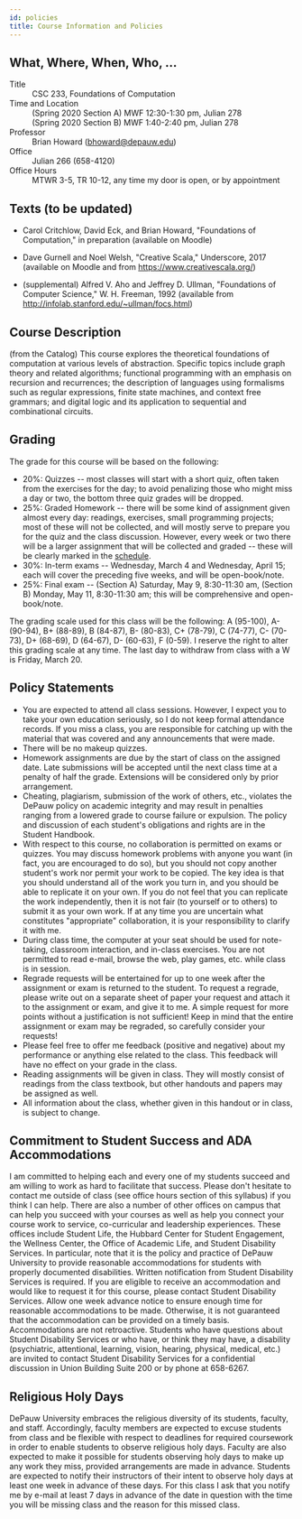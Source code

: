 ```yaml
---
id: policies
title: Course Information and Policies
---
```


## What, Where, When, Who, ...

<dl>
<dt>Title</dt>
<dd>CSC 233, Foundations of Computation</dd>

<dt>Time and Location</dt>
<dd>(Spring 2020 Section A) MWF 12:30-1:30 pm, Julian 278</dd>
<dd>(Spring 2020 Section B) MWF 1:40-2:40 pm, Julian 278</dd>

<dt>Professor</dt>
<dd>Brian Howard (<a href="mailto:bhoward@depauw.edu">bhoward@depauw.edu</a>)</dd>

<dt>Office</dt>
<dd>Julian 266 (658-4120)</dd>

<dt>Office Hours</dt>
<dd>MTWR 3-5, TR 10-12, any time my door is open, or by appointment</dd>
</dl>

## Texts (to be updated)

* Carol Critchlow, David Eck, and Brian Howard, "Foundations of Computation," in preparation (available on Moodle)

* Dave Gurnell and Noel Welsh, "Creative Scala," Underscore, 2017 (available on Moodle and from https://www.creativescala.org/)

* (supplemental) Alfred V. Aho and Jeffrey D. Ullman, "Foundations of Computer Science," W. H. Freeman, 1992 (available from http://infolab.stanford.edu/~ullman/focs.html)

## Course Description

(from the Catalog) This course explores the theoretical foundations of computation at various levels of abstraction. Specific topics include graph theory and related algorithms; functional programming with an emphasis on recursion and recurrences; the description of languages using formalisms such as regular expressions, finite state machines, and context free grammars; and digital logic and its application to sequential and combinational circuits.

## Grading

The grade for this course will be based on the following:

* 20%: Quizzes -- most classes will start with a short quiz, often taken from the exercises for the day; to avoid penalizing those who might miss a day or two, the bottom three quiz grades will be dropped.
* 25%: Graded Homework -- there will be some kind of assignment given almost every day: readings, exercises, small programming projects; most of these will not be collected, and will mostly serve to prepare you for the quiz and the class discussion. However, every week or two there will be a larger assignment that will be collected and graded -- these will be clearly marked in the [schedule](../blog).
* 30%: In-term exams -- Wednesday, March 4 and Wednesday, April 15; each will cover the preceding five weeks, and will be open-book/note.
* 25%: Final exam -- (Section A) Saturday, May 9, 8:30-11:30 am, (Section B) Monday, May 11, 8:30-11:30 am; this will be comprehensive and open-book/note.

The grading scale used for this class will be the following: A (95-100), A- (90-94), B+ (88-89), B (84-87), B- (80-83), C+ (78-79), C (74-77), C- (70-73), D+ (68-69), D (64-67), D- (60-63), F (0-59). I reserve the right to alter this grading scale at any time. The last day to withdraw from class with a W is Friday, March 20.

## Policy Statements

* You are expected to attend all class sessions. However, I expect you to take your own education seriously, so I do not keep formal attendance records. If you miss a class, you are responsible for catching up with the material that was covered and any announcements that were made.
* There will be no makeup quizzes.
* Homework assignments are due by the start of class on the assigned date. Late submissions will be accepted until the next class time at a penalty of half the grade. Extensions will be considered only by prior arrangement.
* Cheating, plagiarism, submission of the work of others, etc., violates the DePauw policy on academic integrity and may result in penalties ranging from a lowered grade to course failure or expulsion. The policy and discussion of each student's obligations and rights are in the Student Handbook.
* With respect to this course, no collaboration is permitted on exams or quizzes. You may discuss homework problems with anyone you want (in fact, you are encouraged to do so), but you should not copy another student's work nor permit your work to be copied. The key idea is that you should understand all of the work you turn in, and you should be able to replicate it on your own. If you do not feel that you can replicate the work independently, then it is not fair (to yourself or to others) to submit it as your own work. If at any time you are uncertain what constitutes "appropriate" collaboration, it is your responsibility to clarify it with me.
* During class time, the computer at your seat should be used for note-taking, classroom interaction, and in-class exercises. You are not permitted to read e-mail, browse the web, play games, etc. while class is in session.
* Regrade requests will be entertained for up to one week after the assignment or exam is returned to the student. To request a regrade, please write out on a separate sheet of paper your request and attach it to the assignment or exam, and give it to me. A simple request for more points without a justification is not sufficient! Keep in mind that the entire assignment or exam may be regraded, so carefully consider your requests!
* Please feel free to offer me feedback (positive and negative) about my performance or anything else related to the class. This feedback will have no effect on your grade in the class.
* Reading assignments will be given in class. They will mostly consist of readings from the class textbook, but other handouts and papers may be assigned as well.
* All information about the class, whether given in this handout or in class, is subject to change.

## Commitment to Student Success and ADA Accommodations

I am committed to helping each and every one of my students succeed and am willing to work as hard to facilitate that success. Please don't hesitate to contact me outside of class (see office hours section of this syllabus) if you think I can help. There are also a number of other offices on campus that can help you succeed with your courses as well as help you connect your course work to service, co-curricular and leadership experiences. These offices include Student Life, the Hubbard Center for Student Engagement, the Wellness Center, the Office of Academic Life, and Student Disability Services. In particular, note that it is the policy and practice of DePauw University to provide reasonable accommodations for students with properly documented disabilities. Written notification from Student Disability Services is required. If you are eligible to receive an accommodation and would like to request it for this course, please contact Student Disability Services. Allow one week advance notice to ensure enough time for reasonable accommodations to be made. Otherwise, it is not guaranteed that the accommodation can be provided on a timely basis. Accommodations are not retroactive. Students who have questions about Student Disability Services or who have, or think they may have, a disability (psychiatric, attentional, learning, vision, hearing, physical, medical, etc.) are invited to contact Student Disability Services for a confidential discussion in Union Building Suite 200 or by phone at 658-6267.

## Religious Holy Days

DePauw University embraces the religious diversity of its students, faculty, and staff. Accordingly, faculty members are expected to excuse students from class and be flexible with respect to deadlines for required coursework in order to enable students to observe religious holy days. Faculty are also expected to make it possible for students observing holy days to make up any work they miss, provided arrangements are made in advance. Students are expected to notify their instructors of their intent to observe holy days at least one week in advance of these days. For this class I ask that you notify me by e-mail at least 7 days in advance of the date in question with the time you will be missing class and the reason for this missed class.

